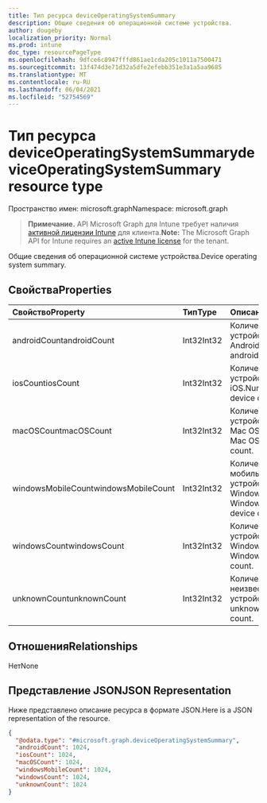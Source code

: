```yaml
---
title: Тип ресурса deviceOperatingSystemSummary
description: Общие сведения об операционной системе устройства.
author: dougeby
localization_priority: Normal
ms.prod: intune
doc_type: resourcePageType
ms.openlocfilehash: 9dfce6c0947fffd861ae1cda205c1011a7500471
ms.sourcegitcommit: 13f474d3e71d32a5dfe2efebb351e3a1a5aa9685
ms.translationtype: MT
ms.contentlocale: ru-RU
ms.lasthandoff: 06/04/2021
ms.locfileid: "52754569"
---
```

# <a name="deviceoperatingsystemsummary-resource-type"></a><span data-ttu-id="a0ba5-103">Тип ресурса deviceOperatingSystemSummary</span><span class="sxs-lookup"><span data-stu-id="a0ba5-103">deviceOperatingSystemSummary resource type</span></span>

<span data-ttu-id="a0ba5-104">Пространство имен: microsoft.graph</span><span class="sxs-lookup"><span data-stu-id="a0ba5-104">Namespace: microsoft.graph</span></span>

> <span data-ttu-id="a0ba5-105">**Примечание.** API Microsoft Graph для Intune требует наличия [активной лицензии Intune](https://go.microsoft.com/fwlink/?linkid=839381) для клиента.</span><span class="sxs-lookup"><span data-stu-id="a0ba5-105">**Note:** The Microsoft Graph API for Intune requires an [active Intune license](https://go.microsoft.com/fwlink/?linkid=839381) for the tenant.</span></span>

<span data-ttu-id="a0ba5-106">Общие сведения об операционной системе устройства.</span><span class="sxs-lookup"><span data-stu-id="a0ba5-106">Device operating system summary.</span></span>

## <a name="properties"></a><span data-ttu-id="a0ba5-107">Свойства</span><span class="sxs-lookup"><span data-stu-id="a0ba5-107">Properties</span></span>
|<span data-ttu-id="a0ba5-108">Свойство</span><span class="sxs-lookup"><span data-stu-id="a0ba5-108">Property</span></span>|<span data-ttu-id="a0ba5-109">Тип</span><span class="sxs-lookup"><span data-stu-id="a0ba5-109">Type</span></span>|<span data-ttu-id="a0ba5-110">Описание</span><span class="sxs-lookup"><span data-stu-id="a0ba5-110">Description</span></span>|
|:---|:---|:---|
|<span data-ttu-id="a0ba5-111">androidCount</span><span class="sxs-lookup"><span data-stu-id="a0ba5-111">androidCount</span></span>|<span data-ttu-id="a0ba5-112">Int32</span><span class="sxs-lookup"><span data-stu-id="a0ba5-112">Int32</span></span>|<span data-ttu-id="a0ba5-113">Количество устройств с Android.</span><span class="sxs-lookup"><span data-stu-id="a0ba5-113">Number of android device count.</span></span>|
|<span data-ttu-id="a0ba5-114">iosCount</span><span class="sxs-lookup"><span data-stu-id="a0ba5-114">iosCount</span></span>|<span data-ttu-id="a0ba5-115">Int32</span><span class="sxs-lookup"><span data-stu-id="a0ba5-115">Int32</span></span>|<span data-ttu-id="a0ba5-116">Количество устройств с iOS.</span><span class="sxs-lookup"><span data-stu-id="a0ba5-116">Number of iOS device count.</span></span>|
|<span data-ttu-id="a0ba5-117">macOSCount</span><span class="sxs-lookup"><span data-stu-id="a0ba5-117">macOSCount</span></span>|<span data-ttu-id="a0ba5-118">Int32</span><span class="sxs-lookup"><span data-stu-id="a0ba5-118">Int32</span></span>|<span data-ttu-id="a0ba5-119">Количество устройств с Mac OS X.</span><span class="sxs-lookup"><span data-stu-id="a0ba5-119">Number of Mac OS X device count.</span></span>|
|<span data-ttu-id="a0ba5-120">windowsMobileCount</span><span class="sxs-lookup"><span data-stu-id="a0ba5-120">windowsMobileCount</span></span>|<span data-ttu-id="a0ba5-121">Int32</span><span class="sxs-lookup"><span data-stu-id="a0ba5-121">Int32</span></span>|<span data-ttu-id="a0ba5-122">Количество мобильных устройств с Windows.</span><span class="sxs-lookup"><span data-stu-id="a0ba5-122">Number of Windows mobile device count.</span></span>|
|<span data-ttu-id="a0ba5-123">windowsCount</span><span class="sxs-lookup"><span data-stu-id="a0ba5-123">windowsCount</span></span>|<span data-ttu-id="a0ba5-124">Int32</span><span class="sxs-lookup"><span data-stu-id="a0ba5-124">Int32</span></span>|<span data-ttu-id="a0ba5-125">Количество устройств с Windows.</span><span class="sxs-lookup"><span data-stu-id="a0ba5-125">Number of Windows device count.</span></span>|
|<span data-ttu-id="a0ba5-126">unknownCount</span><span class="sxs-lookup"><span data-stu-id="a0ba5-126">unknownCount</span></span>|<span data-ttu-id="a0ba5-127">Int32</span><span class="sxs-lookup"><span data-stu-id="a0ba5-127">Int32</span></span>|<span data-ttu-id="a0ba5-128">Количество неизвестных устройств.</span><span class="sxs-lookup"><span data-stu-id="a0ba5-128">Number of unknown device count.</span></span>|

## <a name="relationships"></a><span data-ttu-id="a0ba5-129">Отношения</span><span class="sxs-lookup"><span data-stu-id="a0ba5-129">Relationships</span></span>
<span data-ttu-id="a0ba5-130">Нет</span><span class="sxs-lookup"><span data-stu-id="a0ba5-130">None</span></span>

## <a name="json-representation"></a><span data-ttu-id="a0ba5-131">Представление JSON</span><span class="sxs-lookup"><span data-stu-id="a0ba5-131">JSON Representation</span></span>
<span data-ttu-id="a0ba5-132">Ниже представлено описание ресурса в формате JSON.</span><span class="sxs-lookup"><span data-stu-id="a0ba5-132">Here is a JSON representation of the resource.</span></span>
<!-- {
  "blockType": "resource",
  "@odata.type": "microsoft.graph.deviceOperatingSystemSummary"
}
-->
``` json
{
  "@odata.type": "#microsoft.graph.deviceOperatingSystemSummary",
  "androidCount": 1024,
  "iosCount": 1024,
  "macOSCount": 1024,
  "windowsMobileCount": 1024,
  "windowsCount": 1024,
  "unknownCount": 1024
}
```




